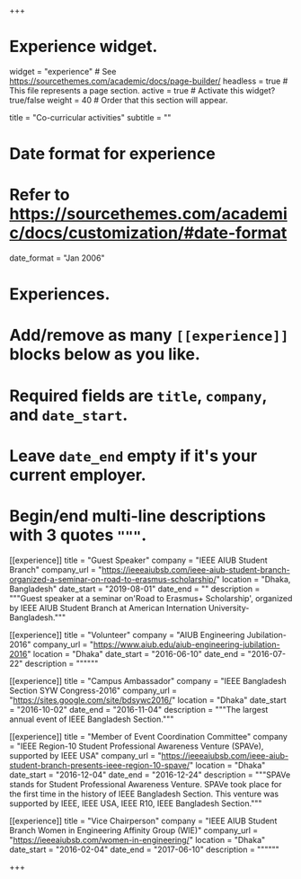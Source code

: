 +++
# Experience widget.
widget = "experience"  # See https://sourcethemes.com/academic/docs/page-builder/
headless = true  # This file represents a page section.
active = true  # Activate this widget? true/false
weight = 40  # Order that this section will appear.

title = "Co-curricular activities"
subtitle = ""

# Date format for experience
#   Refer to https://sourcethemes.com/academic/docs/customization/#date-format
date_format = "Jan 2006"

# Experiences.
#   Add/remove as many `[[experience]]` blocks below as you like.
#   Required fields are `title`, `company`, and `date_start`.
#   Leave `date_end` empty if it's your current employer.
#   Begin/end multi-line descriptions with 3 quotes `"""`.

[[experience]]
  title = "Guest Speaker"
  company = "IEEE AIUB Student Branch"
  company_url = "https://ieeeaiubsb.com/ieee-aiub-student-branch-organized-a-seminar-on-road-to-erasmus-scholarship/"
  location = "Dhaka, Bangladesh"
  date_start = "2019-08-01"
  date_end = ""
  description = """Guest speaker at a seminar on'Road to Erasmus+ Scholarship', organized by IEEE AIUB Student Branch at American Internation University-Bangladesh."""
  
  
[[experience]]
  title = "Volunteer"
  company = "AIUB Engineering Jubilation-2016"
  company_url = "https://www.aiub.edu/aiub-engineering-jubilation-2016"
  location = "Dhaka"
  date_start = "2016-06-10"
  date_end = "2016-07-22"
  description = """"""

[[experience]]
  title = "Campus Ambassador"
  company = "IEEE Bangladesh Section SYW Congress-2016"
  company_url = "https://sites.google.com/site/bdsywc2016/"
  location = "Dhaka"
  date_start = "2016-10-02"
  date_end = "2016-11-04"
  description = """The largest annual event of IEEE Bangladesh Section."""
  
  
[[experience]]
  title = "Member of Event Coordination Committee"
  company = "IEEE Region-10 Student Professional Awareness Venture (SPAVe), supported by IEEE USA"
  company_url = "https://ieeeaiubsb.com/ieee-aiub-student-branch-presents-ieee-region-10-spave/"
  location = "Dhaka"
  date_start = "2016-12-04"
  date_end = "2016-12-24"
  description = """SPAVe stands for Student Professional Awareness Venture. SPAVe took place for the first time in the history of IEEE Bangladesh Section. This venture was supported by IEEE, IEEE USA, IEEE R10, IEEE Bangladesh Section."""  
  
[[experience]]
  title = "Vice Chairperson"
  company = "IEEE AIUB Student Branch Women in Engineering Affinity Group (WIE)"
  company_url = "https://ieeeaiubsb.com/women-in-engineering/"
  location = "Dhaka"
  date_start = "2016-02-04"
  date_end = "2017-06-10"
  description = """"""    

+++
